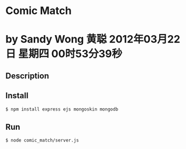 # Comic Match
# by Sandy Wong 黄聪 2012年03月22日 星期四 00时53分39秒

## Description



## Install

    $ npm install express ejs mongoskin mongodb
    
## Run
    
    $ node comic_match/server.js
    
